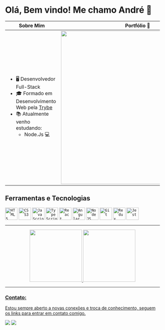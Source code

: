 <div align="left">
 <h1>Olá, Bem vindo! Me chamo André 👋</h1>

| Sobre Mim | Portfólio :rocket: |
| --- | --- |
| <ul><li>🖥️ Desenvolvedor Full-Stack</li><li>:mortar_board: Formado em Desenvolvimento Web pela [Trybe](https://www.betrybe.com/)</li><li>📚 Atualmente venho estudando:<ul><li>Node.Js :computer:</li></ul></li></ul> | [<img width="500px" src="./assets/print.gif" />](https://new-portfolio-flame-nu.vercel.app/)|

## Ferramentas e Tecnologias
<div align="left">
 <code><img width="40px" src="https://cdn.jsdelivr.net/gh/devicons/devicon/icons/html5/html5-plain-wordmark.svg" title = "HTML5"/></code> <code><img width="40px" src="https://cdn.jsdelivr.net/gh/devicons/devicon/icons/css3/css3-plain-wordmark.svg" title = "CSS3"/></code> <code><img width="40px" src="https://cdn.jsdelivr.net/gh/devicons/devicon/icons/javascript/javascript-original.svg" title = "JavaScript"/></code> <code><img width="40px" src="https://cdn.jsdelivr.net/gh/devicons/devicon/icons/typescript/typescript-original.svg" title = "TypeScript"/></code> <code><img width="40px" src="https://cdn.jsdelivr.net/gh/devicons/devicon/icons/react/react-original-wordmark.svg" title = "React"/></code> <code><img width="40px" src="https://cdn.jsdelivr.net/gh/devicons/devicon/icons/angularjs/angularjs-plain.svg" title = "Angular"/></code> <code><img width="40px" src="https://cdn.jsdelivr.net/gh/devicons/devicon/icons/nodejs/nodejs-original.svg" title = "NodeJS"/></code> <code><img width="40px" src="https://cdn.jsdelivr.net/gh/devicons/devicon/icons/git/git-plain.svg" title = "Git"/></code> <code><img width="40px" src="https://cdn.jsdelivr.net/gh/devicons/devicon/icons/redux/redux-original.svg" title = "Redux"/></code> <code><img width="40px" src="https://cdn.jsdelivr.net/gh/devicons/devicon/icons/jest/jest-plain.svg" title = "Jest"/></code>
</div>

<hr>

<div align="center">
  <a href="https://github.com/andrelucca99">
  <img height="170em" src="https://github-readme-stats.vercel.app/api?username=andrelucca99&show_icons=true&theme=tokyonight&include_all_commits=true&count_private=true"/>
  <img height="170em" src="https://github-readme-stats.vercel.app/api/top-langs/?username=andrelucca99&layout=compact&langs_count=7&theme=tokyonight"/>
</div>
  
<hr>

### Contato:
Estou sempre aberto a novas conexões e troca de conhecimento, seguem os links para entrar em contato comigo.
<div> 
  <a href="mailto:andrelucca99@gmail.com"><img src="https://img.shields.io/badge/-Gmail-%23333?style=for-the-badge&logo=gmail&logoColor=white" target="_blank"></a>
  <a href="https://www.linkedin.com/in/andr%C3%A9-lucas-41a813157/" target="_blank"><img src="https://img.shields.io/badge/-LinkedIn-%230077B5?style=for-the-badge&logo=linkedin&logoColor=white" target="_blank"></a> 
</div>
